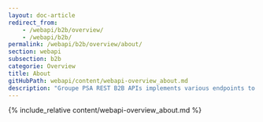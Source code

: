 ```yaml
---
layout: doc-article
redirect_from: 
    - /webapi/b2b/overview/
    - /webapi/b2b/
permalink: /webapi/b2b/overview/about/
section: webapi
subsection: b2b
categorie: Overview
title: About
gitHubPath: webapi/content/webapi-overview_about.md
description: "Groupe PSA REST B2B APIs implements various endpoints to retrieve resources from your Groupe PSA’s vehicles."
---
```

{% include_relative content/webapi-overview_about.md %}